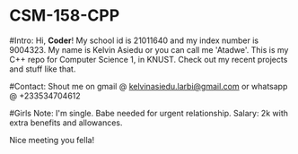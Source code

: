 # CSM-158-CPP

#Intro:
Hi, **Coder**!
My school id is 21011640 and my index number is 9004323.
My name is Kelvin Asiedu or you can call me 'Atadwe'.
This is my C++ repo for Computer Science 1, in KNUST.
Check out my recent projects and stuff like that.

#Contact:
Shout me on gmail @ kelvinasiedu.larbi@gmail.com or whatsapp @ +233534704612

#Girls Note:
I'm single. Babe needed for urgent relationship. Salary: 2k with extra benefits and allowances.

Nice meeting you fella!
